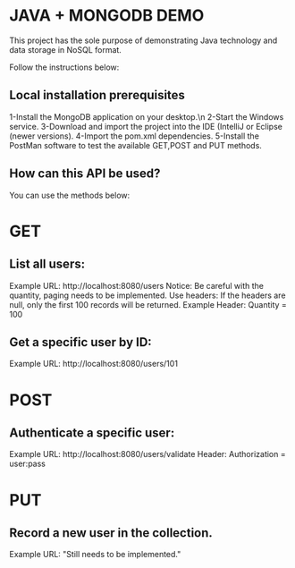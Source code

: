 # JAVA + MONGODB DEMO

This project has the sole purpose of demonstrating Java technology and data storage in NoSQL format. 

Follow the instructions below:

## Local installation prerequisites

1-Install the MongoDB application on your desktop.\n
2-Start the Windows service.
3-Download and import the project into the IDE (IntelliJ or Eclipse (newer versions).
4-Import the pom.xml dependencies.
5-Install the PostMan software to test the available GET,POST and PUT methods.

## How can this API be used?
You can use the methods below:

# GET
## List all users:

Example URL: http://localhost:8080/users 
Notice: Be careful with the quantity, paging needs to be implemented.
Use headers: If the headers are null, only the first 100 records will be returned.
Example Header: Quantity = 100

## Get a specific user by ID:

Example URL: http://localhost:8080/users/101

# POST
## Authenticate a specific user:

Example URL: http://localhost:8080/users/validate
Header: Authorization = user:pass

# PUT
## Record a new user in the collection.

Example URL: "Still needs to be implemented."

